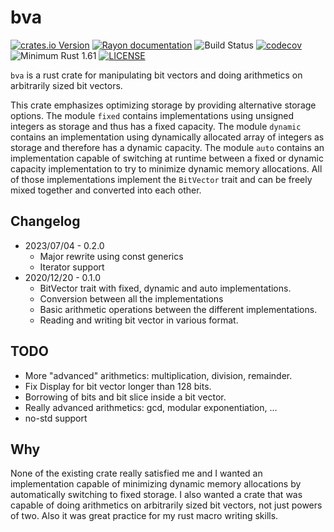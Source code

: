 # bva

[![crates.io Version](https://img.shields.io/crates/v/bva.svg)](https://crates.io/crates/bva)
[![Rayon documentation](https://img.shields.io/docsrs/bva/latest)](https://docs.rs/bva)
![Build Status](https://github.com/haxelion/bva/actions/workflows/ci.yaml/badge.svg)
[![codecov](https://codecov.io/github/haxelion/bva/graph/badge.svg?token=UMXJD47JCY)](https://codecov.io/github/haxelion/bva)
![Minimum Rust 1.61](https://img.shields.io/badge/Rust-1.61+-red.svg)
[![LICENSE](https://img.shields.io/badge/license-MIT-blue.svg)](LICENSE)

`bva` is a rust crate for manipulating bit vectors and doing arithmetics on arbitrarily sized bit
vectors.

This crate emphasizes optimizing storage by providing alternative storage options.
The module `fixed` contains implementations using unsigned integers as storage and thus
has a fixed capacity. The module `dynamic` contains an implementation using dynamically
allocated array of integers as storage and therefore has a dynamic capacity. The module
`auto` contains an implementation capable of switching at runtime between a fixed or
dynamic capacity implementation to try to minimize dynamic memory allocations.
All of those implementations implement the `BitVector` trait and can be freely mixed together
and converted into each other.

## Changelog

* 2023/07/04 - 0.2.0
    * Major rewrite using const generics
    * Iterator support
* 2020/12/20 - 0.1.0
    * BitVector trait with fixed, dynamic and auto implementations.
    * Conversion between all the implementations
    * Basic arithmetic operations between the different implementations.
    * Reading and writing bit vector in various format.

## TODO

* More "advanced" arithmetics: multiplication, division, remainder.
* Fix Display for bit vector longer than 128 bits.
* Borrowing of bits and bit slice inside a bit vector.
* Really advanced arithmetics: gcd, modular exponentiation, ...
* no-std support

## Why

None of the existing crate really satisfied me and I wanted an implementation capable of
minimizing dynamic memory allocations by automatically switching to fixed storage.
I also wanted a crate that was capable of doing arithmetics on arbitrarily sized bit vectors, not
just powers of two.
Also it was great practice for my rust macro writing skills.
